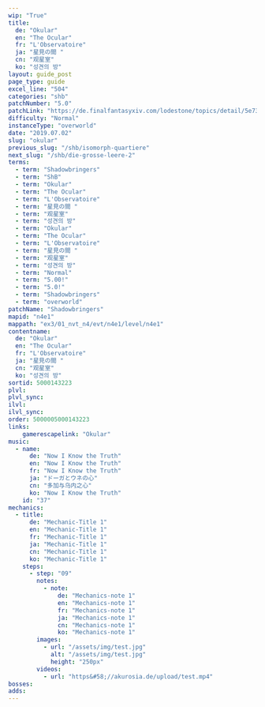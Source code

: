 ```yaml
---
wip: "True"
title:
  de: "Okular"
  en: "The Ocular"
  fr: "L'Observatoire"
  ja: "星見の間 "
  cn: "观星室"
  ko: "성견의 방"
layout: guide_post
page_type: guide
excel_line: "504"
categories: "shb"
patchNumber: "5.0"
patchLink: "https://de.finalfantasyxiv.com/lodestone/topics/detail/5e73c51856d5f1a693b878db0301e239d767c3e9"
difficulty: "Normal"
instanceType: "overworld"
date: "2019.07.02"
slug: "okular"
previous_slug: "/shb/isomorph-quartiere"
next_slug: "/shb/die-grosse-leere-2"
terms:
  - term: "Shadowbringers"
  - term: "ShB"
  - term: "Okular"
  - term: "The Ocular"
  - term: "L'Observatoire"
  - term: "星見の間 "
  - term: "观星室"
  - term: "성견의 방"
  - term: "Okular"
  - term: "The Ocular"
  - term: "L'Observatoire"
  - term: "星見の間 "
  - term: "观星室"
  - term: "성견의 방"
  - term: "Normal"
  - term: "5.00!"
  - term: "5.0!"
  - term: "Shadowbringers"
  - term: "overworld"
patchName: "Shadowbringers"
mapid: "n4e1"
mappath: "ex3/01_nvt_n4/evt/n4e1/level/n4e1"
contentname:
  de: "Okular"
  en: "The Ocular"
  fr: "L'Observatoire"
  ja: "星見の間 "
  cn: "观星室"
  ko: "성견의 방"
sortid: 5000143223
plvl: 
plvl_sync: 
ilvl: 
ilvl_sync: 
order: 5000005000143223
links:
    gamerescapelink: "Okular"
music:
  - name:
      de: "Now I Know the Truth"
      en: "Now I Know the Truth"
      fr: "Now I Know the Truth"
      ja: "ドーガとウネの心"
      cn: "多加与乌内之心"
      ko: "Now I Know the Truth"
    id: "37"
mechanics:
  - title:
      de: "Mechanic-Title 1"
      en: "Mechanic-Title 1"
      fr: "Mechanic-Title 1"
      ja: "Mechanic-Title 1"
      cn: "Mechanic-Title 1"
      ko: "Mechanic-Title 1"
    steps:
      - step: "09"
        notes:
          - note:
              de: "Mechanics-note 1"
              en: "Mechanics-note 1"
              fr: "Mechanics-note 1"
              ja: "Mechanics-note 1"
              cn: "Mechanics-note 1"
              ko: "Mechanics-note 1"
        images:
          - url: "/assets/img/test.jpg"
            alt: "/assets/img/test.jpg"
            height: "250px"
        videos:
          - url: "https&#58;//akurosia.de/upload/test.mp4"
bosses:
adds:
---
```


